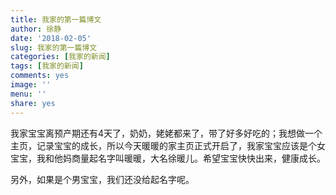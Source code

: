 ```yaml
---
title: 我家的第一篇博文
author: 徐静
date: '2018-02-05'
slug: 我家的第一篇博文
categories: [我家的新闻]
tags: [我家的新闻]
comments: yes
image: ''
menu: ''
share: yes
---
```


我家宝宝离预产期还有4天了，奶奶，姥姥都来了，带了好多好吃的；我想做一个主页，记录宝宝的成长，所以今天暖暖的家主页正式开启了，我家宝宝应该是个女宝宝，我和他妈商量起名字叫暖暖，大名徐暖儿。希望宝宝快快出来，健康成长。

另外，如果是个男宝宝，我们还没给起名字呢。
